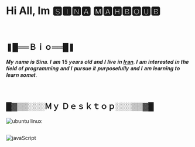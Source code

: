 <h1>Hi All, Im 🆂🅸🅽🅰 🅼🅰🅷🅱🅾🆄🅱</h1>
<br />
<h2>❚█══Ｂｉｏ══█❚</h2>
<p title="Bio">
  𝑴𝒚 𝒏𝒂𝒎𝒆 𝒊𝒔 𝑺𝒊𝒏𝒂. 𝑰 𝒂𝒎 𝟏𝟓 𝒚𝒆𝒂𝒓𝒔 𝒐𝒍𝒅 𝒂𝒏𝒅 𝑰 𝒍𝒊𝒗𝒆 𝒊𝒏
  <a href="https://en.wikipedia.org/wiki/Iran">𝑰𝒓𝒂𝒏</a>. 𝑰 𝒂𝒎 𝒊𝒏𝒕𝒆𝒓𝒆𝒔𝒕𝒆𝒅 𝒊𝒏 𝒕𝒉𝒆
  𝒇𝒊𝒆𝒍𝒅 𝒐𝒇 𝒑𝒓𝒐𝒈𝒓𝒂𝒎𝒎𝒊𝒏𝒈 𝒂𝒏𝒅 𝑰 𝒑𝒖𝒓𝒔𝒖𝒆 𝒊𝒕 𝒑𝒖𝒓𝒑𝒐𝒔𝒆𝒇𝒖𝒍𝒍𝒚 𝒂𝒏𝒅 𝑰 𝒂𝒎 𝒍𝒆𝒂𝒓𝒏𝒊𝒏𝒈 𝒕𝒐 𝒍𝒆𝒂𝒓𝒏
  𝒔𝒐𝒎𝒆𝒕.
</p>
<br />
<h2>█▓▒▒░░░Ｍｙ Ｄｅｓｋｔｏｐ░░░▒▒▓█</h2>
<img
  src=""
  alt="ubuntu linux"
  title="ubuntu linux"
/>
<br />
<h2></h2>
<img
  src=""
  alt="javaScript"
  title="javaScript"
/>
